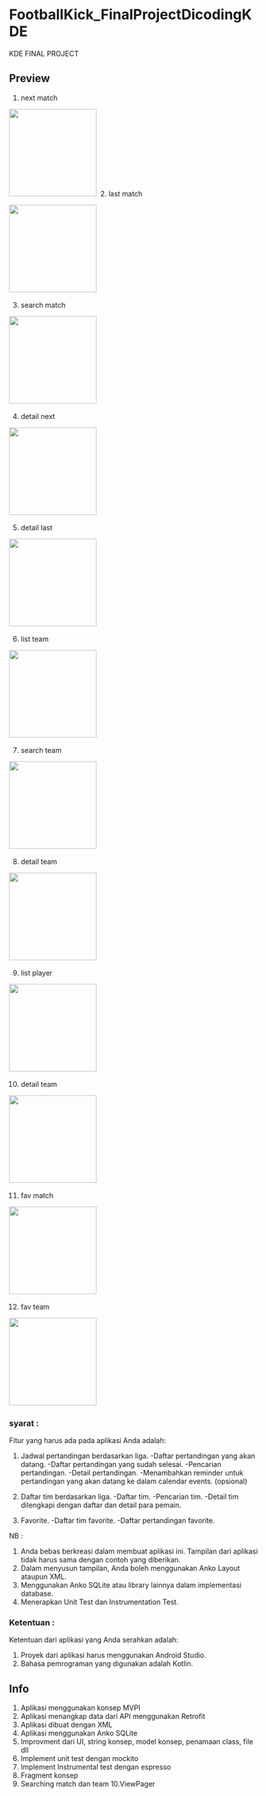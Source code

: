 # FootballKick_FinalProjectDicodingKDE
KDE FINAL PROJECT

## Preview
1. next match

<img src="https://github.com/alzaichsank/FootballKick_FinalProjectDicodingKDE/blob/master/preview/1_next.PNG" width=176/>&nbsp; 2. last match

<img src="https://github.com/alzaichsank/FootballKick_FinalProjectDicodingKDE/blob/master/preview/2_last.PNG" width=176/>&nbsp;





3. search match

<img src="https://github.com/alzaichsank/FootballKick_FinalProjectDicodingKDE/blob/master/preview/3_search_match.PNG" width=176/>&nbsp;


4. detail next

<img src="https://github.com/alzaichsank/FootballKick_FinalProjectDicodingKDE/blob/master/preview/4_detail_next.PNG" width=176/>&nbsp;


5. detail last

<img src="https://github.com/alzaichsank/FootballKick_FinalProjectDicodingKDE/blob/master/preview/5_detail_last.PNG" width=176/>&nbsp;


6. list team

<img src="https://github.com/alzaichsank/FootballKick_FinalProjectDicodingKDE/blob/master/preview/6_list_team.PNG" width=176/>&nbsp;


7. search team

<img src="https://github.com/alzaichsank/FootballKick_FinalProjectDicodingKDE/blob/master/preview/7_seach_team.PNG" width=176/>&nbsp;


8. detail team

<img src="https://github.com/alzaichsank/FootballKick_FinalProjectDicodingKDE/blob/master/preview/8_detail_team.PNG" width=176/>&nbsp;


9. list player

<img src="https://github.com/alzaichsank/FootballKick_FinalProjectDicodingKDE/blob/master/preview/9_list_player.PNG" width=176/>&nbsp;


10. detail team

<img src="https://github.com/alzaichsank/FootballKick_FinalProjectDicodingKDE/blob/master/preview/10_detail_team.PNG" width=176/>&nbsp;


11. fav match

<img src="https://github.com/alzaichsank/FootballKick_FinalProjectDicodingKDE/blob/master/preview/11_fav_matches.PNG" width=176/>&nbsp;


12. fav team

<img src="https://github.com/alzaichsank/FootballKick_FinalProjectDicodingKDE/blob/master/preview/12_fav_teams.PNG" width=176/>&nbsp;


### syarat :
Fitur yang harus ada pada aplikasi Anda adalah:
1. Jadwal pertandingan berdasarkan liga.
 -Daftar pertandingan yang akan datang.
 -Daftar pertandingan yang sudah selesai.
 -Pencarian pertandingan.
 -Detail pertandingan.
 -Menambahkan reminder untuk pertandingan yang akan datang ke dalam calendar events. (opsional)

2. Daftar tim berdasarkan liga.
 -Daftar tim.
 -Pencarian tim.
 -Detail tim dilengkapi dengan daftar dan detail para pemain.

3. Favorite.
 -Daftar tim favorite.
 -Daftar pertandingan favorite.


NB : 
1. Anda bebas berkreasi dalam membuat aplikasi ini. Tampilan dari aplikasi tidak harus sama dengan contoh yang diberikan.
2. Dalam menyusun tampilan, Anda boleh menggunakan Anko Layout ataupun XML.
3. Menggunakan Anko SQLite atau library lainnya dalam implementasi database.
4. Menerapkan Unit Test dan Instrumentation Test.



### Ketentuan :

Ketentuan dari aplikasi yang Anda serahkan adalah:

1. Proyek dari aplikasi harus menggunakan Android Studio.
2. Bahasa pemrograman yang digunakan adalah Kotlin.

## Info ##
1. Aplikasi menggunakan konsep MVPI
2. Aplikasi menangkap data dari API menggunakan Retrofit
3. Aplikasi dibuat dengan XML
4. Aplikasi menggunakan Anko SQLite
5. Improvment dari UI, string konsep, model konsep, penamaan class, file dll
6. Implement unit test dengan mockito 
7. Implement Instrumental test dengan espresso
8. Fragment konsep
9. Searching match dan team
10.ViewPager  
